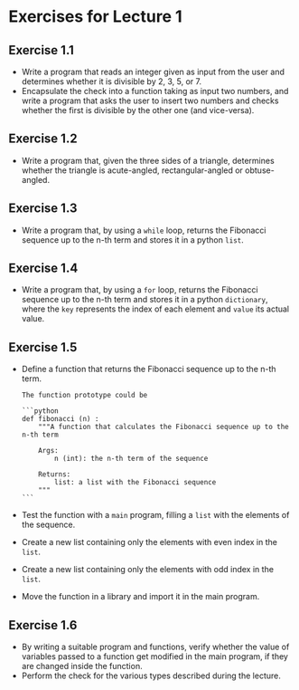 # Exercises for Lecture 1

## Exercise 1.1

  * Write a program that reads an integer given as input from the user 
    and determines whether it is divisible by 2, 3, 5, or 7.
  * Encapsulate the check into a function taking as input two numbers,
    and write a program that asks the user to insert two numbers 
    and checks whether the first is divisible by the other one (and vice-versa).

## Exercise 1.2

  * Write a program that, given the three sides of a triangle, 
    determines whether the triangle is acute-angled, rectangular-angled or obtuse-angled.

## Exercise 1.3

  * Write a program that, by using a `while` loop, 
    returns the Fibonacci sequence up to the n-th term
    and stores it in a python `list`.

## Exercise 1.4

  * Write a program that, by using a `for` loop, 
    returns the Fibonacci sequence up to the n-th term
    and stores it in a python `dictionary`, 
    where the `key` represents the index of each element
    and `value` its actual value.

## Exercise 1.5

  * Define a function that returns the Fibonacci sequence up to the n-th term.

    `````{hint}
    The function prototype could be

    ```python
    def fibonacci (n) :
        """A function that calculates the Fibonacci sequence up to the n-th term

        Args:
            n (int): the n-th term of the sequence

        Returns:
            list: a list with the Fibonacci sequence
        """
    ```
    `````
  * Test the function with a `main` program,
    filling a `list` with the elements of the sequence.
  * Create a new list containing only the elements with even index in the `list`.  
  * Create a new list containing only the elements with odd index in the `list`.
  * Move the function in a library and import it in the main program.

## Exercise 1.6

  * By writing a suitable program and functions,
    verify whether the value of variables passed to a function
    get modified in the main program, 
    if they are changed inside the function.
  * Perform the check for the various types described during the lecture.



